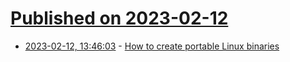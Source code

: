 # [Published on 2023-02-12](index.md)

* [2023-02-12, 13:46:03](https://news.ycombinator.com/item?id=34762779) - [How to create portable Linux binaries](https://blog.gibson.sh/2017/11/26/creating-portable-linux-binaries/#some-general-suggestions)
